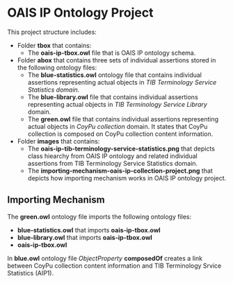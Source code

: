 # OAIS IP Ontology Project

This project structure includes:

- Folder **tbox** that contains:
  - The **oais-ip-tbox.owl** file that is OAIS IP ontology schema.
- Folder **abox** that contains three sets of individual assertions stored in the following ontology files:  
    - The **blue-statistics.owl** ontology file that contains individual assertions representing actual objects in *TIB Terminology Service Statistics domain*. 
    - The **blue-library.owl** file that contains individual assertions representing actual objects in *TIB Terminology Service Library* domain. 
    - The **green.owl** file that contains individual assertions representing actual objects in *CoyPu collection* domain. It states that CoyPu collection is composed on CoyPu collection content information. 
- Folder **images** that contains: 
  - The **oais-ip-tib-terminology-service-statistics.png** that depicts class hiearchy from OAIS IP ontology and related individual assertions from TIB Terminology Service Statistics domain. 
  - The **importing-mechanism-oais-ip-collection-project.png** that depicts how importing mechanism works in OAIS IP ontology project.
  
## Importing Mechanism

The **green.owl** ontology file imports the following ontology files:

- **blue-statistics.owl** that imports **oais-ip-tbox.owl**
- **blue-library.owl** that imports **oais-ip-tbox.owl**
- **oais-ip-tbox.owl**

In **blue.owl** ontology file *ObjectProperty* **composedOf** creates a link between CoyPu collection content information and TIB Terminology Srvice Statistics (AIP1).